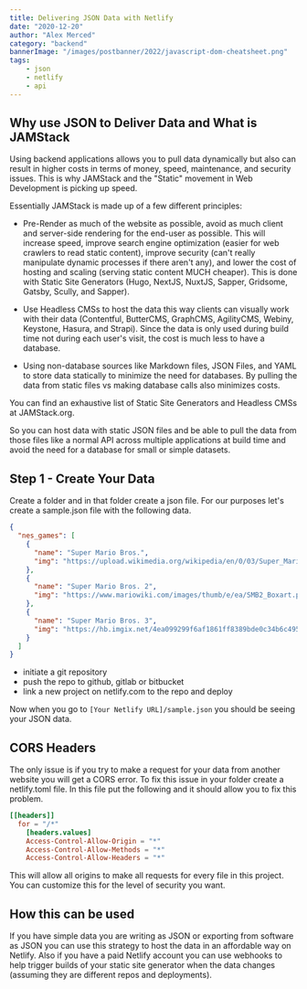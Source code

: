 ```yaml
---
title: Delivering JSON Data with Netlify
date: "2020-12-20"
author: "Alex Merced"
category: "backend"
bannerImage: "/images/postbanner/2022/javascript-dom-cheatsheet.png"
tags:
    - json
    - netlify
    - api
---
```


## Why use JSON to Deliver Data and What is JAMStack

Using backend applications allows you to pull data dynamically but also can result in higher costs in terms of money, speed, maintenance, and security issues. This is why JAMStack and the "Static" movement in Web Development is picking up speed.

Essentially JAMStack is made up of a few different principles:

- Pre-Render as much of the website as possible, avoid as much client and server-side rendering for the end-user as possible. This will increase speed, improve search engine optimization (easier for web crawlers to read static content), improve security (can't really manipulate dynamic processes if there aren't any), and lower the cost of hosting and scaling (serving static content MUCH cheaper). This is done with Static Site Generators (Hugo, NextJS, NuxtJS, Sapper, Gridsome, Gatsby, Scully, and Sapper).

- Use Headless CMSs to host the data this way clients can visually work with their data (Contentful, ButterCMS, GraphCMS, AgilityCMS, Webiny, Keystone, Hasura, and Strapi). Since the data is only used during build time not during each user's visit, the cost is much less to have a database.

- Using non-database sources like Markdown files, JSON Files, and YAML to store data statically to minimize the need for databases. By pulling the data from static files vs making database calls also minimizes costs.

You can find an exhaustive list of Static Site Generators and Headless CMSs at JAMStack.org.

So you can host data with static JSON files and be able to pull the data from those files like a normal API across multiple applications at build time and avoid the need for a database for small or simple datasets.

## Step 1 - Create Your Data

Create a folder and in that folder create a json file. For our purposes let's create a sample.json file with the following data.

```json
{
  "nes_games": [
    {
      "name": "Super Mario Bros.",
      "img": "https://upload.wikimedia.org/wikipedia/en/0/03/Super_Mario_Bros._box.png"
    },
    {
      "name": "Super Mario Bros. 2",
      "img": "https://www.mariowiki.com/images/thumb/e/ea/SMB2_Boxart.png/1200px-SMB2_Boxart.png"
    },
    {
      "name": "Super Mario Bros. 3",
      "img": "https://hb.imgix.net/4ea099299f6af1861ff8389bde0c34b6c4957224.jpg?auto=compress,format&fit=crop&h=353&w=616&s=86d8ce7ac94fb9cbb94b6322cb630cb1"
    }
  ]
}
```

- initiate a git repository
- push the repo to github, gitlab or bitbucket
- link a new project on netlify.com to the repo and deploy

Now when you go to ```[Your Netlify URL]/sample.json``` you should be seeing your JSON data.

## CORS Headers

The only issue is if you try to make a request for your data from another website you will get a CORS error. To fix this issue in your folder create a netlify.toml file. In this file put the following and it should allow you to fix this problem.

```toml
[[headers]]
  for = "/*"
    [headers.values]
    Access-Control-Allow-Origin = "*"
    Access-Control-Allow-Methods = "*"
    Access-Control-Allow-Headers = "*"

```

This will allow all origins to make all requests for every file in this project. You can customize this for the level of security you want.

## How this can be used

If you have simple data you are writing as JSON or exporting from software as JSON you can use this strategy to host the data in an affordable way on Netlify. Also if you have a paid Netlify account you can use webhooks to help trigger builds of your static site generator when the data changes (assuming they are different repos and deployments).
